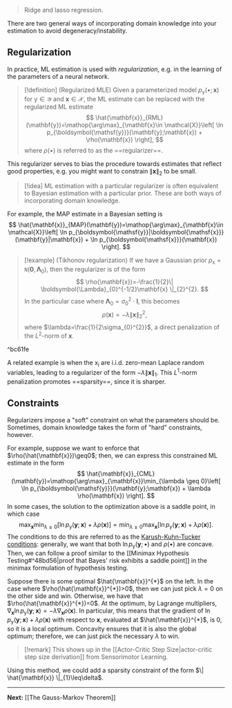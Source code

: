 > Ridge and lasso regression.

There are two general ways of incorporating domain knowledge into your estimation to avoid degeneracy/instability.
## Regularization

In practice, ML estimation is used with *regularization*, e.g. in the learning of the parameters of a neural network.

> [!definition] (Regularized MLE)
> Given a parameterized model $p_{\boldsymbol{\mathsf{y}}}(\bullet;\mathbf{x})$ for $\boldsymbol{\mathsf{y}}\in \mathcal{Y}$ and $\mathbf{x}\in \mathcal{X}$, the ML estimate can be replaced with the regularized ML estimate
> $$
> \hat{\mathbf{x}}_{RML}(\mathbf{y})=\mathop{\arg\max}_{\mathbf{x}\in \mathcal{X}}\left[ \ln p_{\boldsymbol{\mathsf{y}}}(\mathbf{y};\mathbf{x}) + \rho(\mathbf{x}) \right],
> $$
> where $\rho(\bullet)$ is referred to as the ==regularizer==.

This regularizer serves to bias the procedure towards estimates that reflect good properties, e.g. you might want to constrain $\| \mathbf{x} \|_{2}$ to be small.

> [!idea]
> ML estimation with a particular regularizer is often equivalent to Bayesian estimation with a particular prior. These are both ways of incorporating domain knowledge.

For example, the MAP estimate in a Bayesian setting is
$$
\hat{\mathbf{x}}_{MAP}(\mathbf{y})=\mathop{\arg\max}_{\mathbf{x}\in \mathcal{X}}\left[ \ln p_{\boldsymbol{\mathsf{y}}|\boldsymbol{\mathsf{x}}}(\mathbf{y}|\mathbf{x}) + \ln p_{\boldsymbol{\mathsf{x}}}(\mathbf{x}) \right]. 
$$

> [!example] (Tikhonov regularization)
> If we have a Gaussian prior $p_{\boldsymbol{\mathsf{x}}}=\mathtt{N}(\mathbf{0},\boldsymbol{\Lambda}_{0})$, then the regularizer is of the form
> $$
> \rho(\mathbf{x})=-\frac{1}{2}\| \boldsymbol{\Lambda}_{0}^{-1/2}\mathbf{x} \|_{2}^{2}.
> $$
> In the particular case where $\boldsymbol{\Lambda}_{0}=\sigma_{0}^{2}\cdot\mathbf{I}$, this becomes
> $$
> \rho(\mathbf{x})=-\lambda \| \mathbf{x} \|_{2}^{2},
> $$
> where $\lambda=\frac{1}{2\sigma_{0}^{2}}$, a direct penalization of the $L^{2}$-norm of $\mathbf{x}$.

^bc61fe

A related example is when the $\mathsf{x}_{i}$ are i.i.d. zero-mean Laplace random variables, leading to a regularizer of the form $-\lambda \| \mathbf{x} \|_{1}$. This $L^{1}$-norm penalization promotes ==sparsity==, since it is sharper.

## Constraints

Regularizers impose a "soft" constraint on what the parameters should be. Sometimes, domain knowledge takes the form of "hard" constraints, however.

For example, suppose we want to enforce that $\rho(\hat{\mathbf{x}})\geq0$; then, we can express this constrained ML estimate in the form
$$
\hat{\mathbf{x}}_{CML}(\mathbf{y})=\mathop{\arg\max}_{\mathbf{x}}\min_{\lambda \geq 0}\left[ \ln p_{\boldsymbol{\mathsf{y}}}(\mathbf{y};\mathbf{x}) + \lambda \rho(\mathbf{x}) \right].
$$
In some cases, the solution to the optimization above is a saddle point, in which case
$$
\max_{\mathbf{x}}\min_{\lambda \geq 0}\left[ \ln p_{\boldsymbol{\mathsf{y}}}(\mathbf{y};\mathbf{x}) + \lambda \rho(\mathbf{x}) \right] = \min_{\lambda \geq 0}\max_{\mathbf{x}}\left[ \ln p_{\boldsymbol{\mathsf{y}}}(\mathbf{y};\mathbf{x}) + \lambda \rho(\mathbf{x}) \right].
$$
The conditions to do this are referred to as the [Karush-Kuhn-Tucker conditions](https://en.wikipedia.org/wiki/Karush%E2%80%93Kuhn%E2%80%93Tucker_conditions): generally, we want that both $\ln p_{\boldsymbol{\mathsf{y}}}(\mathbf{y};\bullet)$ and $\rho(\bullet)$ are concave. Then, we can follow a proof similar to the [[Minimax Hypothesis Testing#^48bd56|proof that Bayes' risk exhibits a saddle point]] in the minimax formulation of hypothesis testing.

Suppose there is some optimal $\hat{\mathbf{x}}^{*}$ on the left. In the case where $\rho(\hat{\mathbf{x}}^{*})>0$, then we can just pick $\lambda=0$ on the other side and win. Otherwise, we have that $\rho(\hat{\mathbf{x}}^{*})=0$. At the optimum, by Lagrange multipliers, $\nabla_{\mathbf{x}}\ln p_{\boldsymbol{\mathsf{y}}}(\mathbf{y};\mathbf{x})=-\lambda\nabla_{\mathbf{x}}\rho(\mathbf{x})$. In particular, this means that the gradient of $\ln p_{\boldsymbol{\mathsf{y}}}(\mathbf{y};\mathbf{x})+\lambda \rho(\mathbf{x})$ with respect to $\mathbf{x}$, evaluated at $\hat{\mathbf{x}}^{*}$, is $0$, so it is a local optimum. Concavity ensures that it is also the global optimum; therefore, we can just pick the necessary $\lambda$ to win.

> [!remark]
> This shows up in the [[Actor-Critic Step Size|actor-critic step size derivation]] from Sensorimotor Learning. 
> 

Using this method, we could add a sparsity constraint of the form $\| \hat{\mathbf{x}} \|_{1}\leq\delta$.

---

**Next:** [[The Gauss-Markov Theorem]]